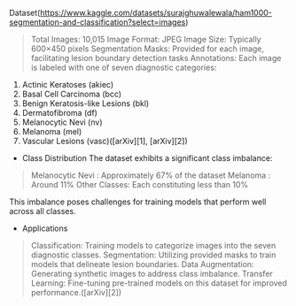 Dataset(https://www.kaggle.com/datasets/surajghuwalewala/ham1000-segmentation-and-classification?select=images)

> Total Images: 10,015
> Image Format: JPEG
> Image Size: Typically 600×450 pixels
> Segmentation Masks: Provided for each image, facilitating lesion boundary detection tasks
> Annotations: Each image is labeled with one of seven diagnostic categories:

  1. Actinic Keratoses (akiec)
  2. Basal Cell Carcinoma (bcc)
  3. Benign Keratosis-like Lesions (bkl)
  4. Dermatofibroma (df)
  5. Melanocytic Nevi (nv)
  6. Melanoma (mel)
  7. Vascular Lesions (vasc)([arXiv][1], [arXiv][2])

- Class Distribution
The dataset exhibits a significant class imbalance:

> Melanocytic Nevi : Approximately 67% of the dataset
> Melanoma : Around 11%
> Other Classes: Each constituting less than 10%

This imbalance poses challenges for training models that perform well across all classes.

- Applications

> Classification: Training models to categorize images into the seven diagnostic classes.
> Segmentation: Utilizing provided masks to train models that delineate lesion boundaries.
> Data Augmentation: Generating synthetic images to address class imbalance.
> Transfer Learning: Fine-tuning pre-trained models on this dataset for improved performance.([arXiv][2])
